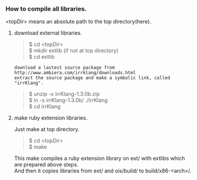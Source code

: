 ### How to compile all libraries.

\<topDir> means an absolute path to the top directory(here).

1. download external libraries.
   
    > $ cd \<topDir>  
    > $ mkdir extlib (if not at top directory)  
    > $ cd extlib  

       download a lastest source package from http://www.ambiera.com/irrklang/downloads.html  
       extract the source package and make a symbolic link, called "irrKlang".

    > $ unzip -x irrKlang-1.3.0b.zip   
    > $ ln -s irrKlang-1.3.0b/ ./irrKlang   
    > $ cd irrKlang

2. make ruby extension libraries.

    Just make at top directory.  

    > $ cd \<topDir>  
    > $ make  

    This make compiles a ruby extension library on ext/ with extlibs which are prepared above steps.   
    And then it copies libraries from ext/ and ois/build/ to build/x86-\<arch>/.  
